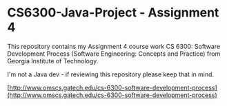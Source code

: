 # CS6300-Java-Project - Assignment 4
This repository contains my Assignment 4 course work CS 6300: Software Development Process (Software Engineering: Concepts and Practice) from Georgia Institute of Technology.

I'm not a Java dev - if reviewing this repository please keep that in mind.

[http://www.omscs.gatech.edu/cs-6300-software-development-process](http://www.omscs.gatech.edu/cs-6300-software-development-process)

